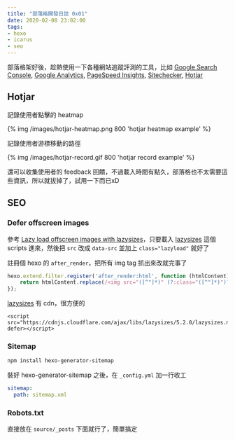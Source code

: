 ```yaml
---
title: "部落格開發日誌 0x01"
date: 2020-02-08 23:02:00
tags:
- hexo
- icarus
- seo
---
```


部落格架好後，趁熱使用一下各種網站追蹤評測的工具，比如 [Google Search Console](https://search.google.com/search-console), [Google Analytics](https://analytics.google.com/analytics/web/), [PageSpeed Insights](https://developers.google.com/speed/pagespeed/insights/), [Sitechecker](https://sitechecker.pro/), [Hotjar](https://www.hotjar.com/)

## Hotjar

記錄使用者點擊的 heatmap

{% img /images/hotjar-heatmap.png 800 'hotjar heatmap example' %}

記錄使用者游標移動的路徑

{% img /images/hotjar-record.gif 800 'hotjar record example' %}

還可以收集使用者的 feedback 回饋，不過載入時間有點久，部落格也不太需要這些資訊，所以就拔掉了，試用一下而已xD

## SEO

### Defer offscreen images

參考 [Lazy load offscreen images with lazysizes](https://web.dev/codelab-use-lazysizes-to-lazyload-images/)，只要載入 [lazysizes](https://github.com/aFarkas/lazysizes) 這個 scripts 進來，然後把 `src` 改成 `data-src` 並加上 `class="lazyload"` 就好了

註冊個 hexo 的 `after_render`，把所有 img tag 抓出來改就完事了

```js scripts/lazy-load-image.js
hexo.extend.filter.register('after_render:html', function (htmlContent) {
    return htmlContent.replace(/<img src="([^"]*)" (?:class="([^"]*)")?([^>]*)>/, '<img data-src="$1" class="$2 lazyload" $3>')
});
```

[lazysizes](https://github.com/aFarkas/lazysizes) 有 cdn，很方便的

```ejs layout/common/scripts.ejs
<script src="https://cdnjs.cloudflare.com/ajax/libs/lazysizes/5.2.0/lazysizes.min.js" defer></script>
```

### Sitemap

```bash
npm install hexo-generator-sitemap
```

裝好 hexo-generator-sitemap 之後，在 `_config.yml` 加一行收工

```yml
sitemap:
  path: sitemap.xml
```

### Robots.txt

直接放在 `source/_posts` 下面就行了，簡單搞定
